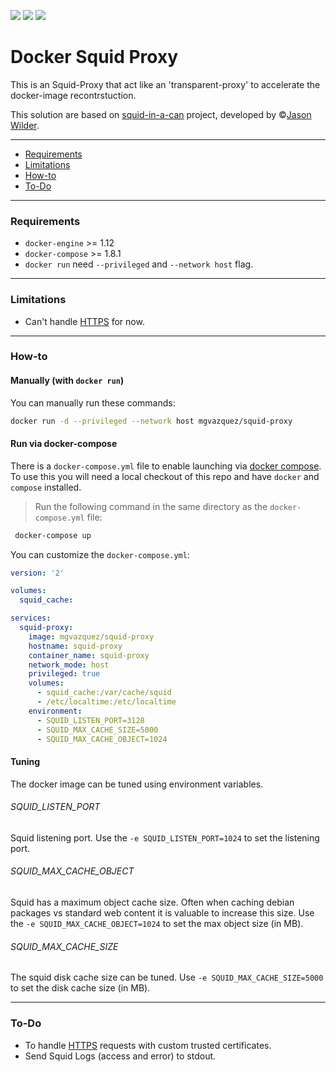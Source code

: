 [![](https://images.microbadger.com/badges/version/mgvazquez/squid-proxy.svg)](https://microbadger.com/images/mgvazquez/squid-proxy "Get your own version badge on microbadger.com") [![](https://images.microbadger.com/badges/image/mgvazquez/squid-proxy.svg)](https://microbadger.com/images/mgvazquez/squid-proxy "Get your own image badge on microbadger.com") [![](https://images.microbadger.com/badges/commit/mgvazquez/squid-proxy.svg)](https://microbadger.com/images/mgvazquez/squid-proxy "Get your own commit badge on microbadger.com")

# Docker Squid Proxy

This is an Squid-Proxy that act like an 'transparent-proxy' to accelerate the docker-image recontrstuction.

This solution are based on [squid-in-a-can](https://github.com/jpetazzo/squid-in-a-can) project, developed by &copy;[Jason Wilder](https://github.com/jpetazzo).

---

* [Requirements](#requirements)
* [Limitations](#limitations)
* [How-to](#how-to)
* [To-Do](#to-do)

---

### Requirements
* `docker-engine` >= 1.12
* `docker-compose` >= 1.8.1
* `docker run` need `--privileged` and `--network host` flag.


---

### Limitations
* Can't handle [HTTPS](http://wiki.squid-cache.org/Features/HTTPS) for now.

---

### How-to

#### Manually (with `docker run`)

You can manually run these commands:

```bash
docker run -d --privileged --network host mgvazquez/squid-proxy
```

#### Run via docker-compose

There is a `docker-compose.yml` file to enable launching via [docker compose](https://docs.docker.com/compose/).
To use this you will need a
local checkout of this repo and have `docker` and `compose` installed.

> Run the following command in the same directory as the `docker-compose.yml` file:

```bash
 docker-compose up
```

You can customize the `docker-compose.yml`:

```yaml
version: '2'

volumes:
  squid_cache:

services:
  squid-proxy:
    image: mgvazquez/squid-proxy
    hostname: squid-proxy
    container_name: squid-proxy
    network_mode: host
    privileged: true
    volumes:
      - squid_cache:/var/cache/squid
      - /etc/localtime:/etc/localtime
    environment:
      - SQUID_LISTEN_PORT=3128
      - SQUID_MAX_CACHE_SIZE=5000
      - SQUID_MAX_CACHE_OBJECT=1024
```

#### Tuning

The docker image can be tuned using environment variables.

###### SQUID_LISTEN_PORT
Squid listening port. Use the `-e SQUID_LISTEN_PORT=1024` to set the listening port.

###### SQUID_MAX_CACHE_OBJECT
Squid has a maximum object cache size. Often when caching debian packages vs standard web content it is valuable to increase this size. Use the `-e SQUID_MAX_CACHE_OBJECT=1024` to set the max object size (in MB).

###### SQUID_MAX_CACHE_SIZE
The squid disk cache size can be tuned. Use `-e SQUID_MAX_CACHE_SIZE=5000` to set the disk cache size (in MB).

---

### To-Do
* To handle [HTTPS](http://wiki.squid-cache.org/Features/HTTPS) requests with custom trusted certificates.
* Send Squid Logs (access and error) to stdout.
